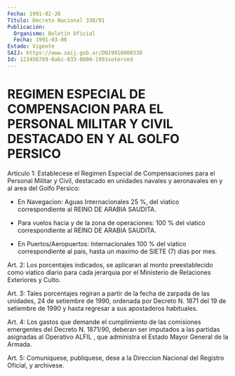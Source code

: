 ```yaml
---
Fecha: 1991-02-26
Título: Decreto Nacional 338/91
Publicación:
  Organismo: Boletín Oficial
  Fecha: 1991-03-06
Estado: Vigente
SAIJ: https://www.saij.gob.ar/DN19910000338
Id: 123456789-0abc-833-0000-1991soterced
---
```

# REGIMEN ESPECIAL DE COMPENSACION PARA EL PERSONAL MILITAR Y CIVIL DESTACADO EN Y AL GOLFO PERSICO

<a id="1"></a>
Articulo  1: Establecese el Regimen Especial de Compensaciones para el Personal  Militar  y Civil, destacado en unidades navales y aeronavales en y al area del Golfo Persico:

-  En  Navegacion:  Aguas  Internacionales    25  %,  del  viatico correspondiente al REINO DE ARABIA SAUDITA.

-  Para  vuelos  hacia  y  de la zona de operaciones:  100  %  del viatico correspondiente al REINO DE ARABIA SAUDITA.

-  En  Puertos/Aeropuertos:  Internacionales  100  %  del  viatico correspondiente al pais, hasta  un  maximo  de  SIETE  (7) dias por mes.

<a id="2"></a>
Art.  2:  Los  porcentajes  indicados,  se  aplicaran al monto preestablecido  como  viatico  diario  para cada jerarquia  por  el Ministerio de Relaciones Exteriores y Culto.

<a id="3"></a>
Art.  3:  Tales  porcentajes  regiran  a partir de la fecha de zarpada  de  las  unidades, 24 de setiembre de 1990,  ordenada  por Decreto N. 1871 del  19 de setiembre de 1990 y hasta regresar a sus apostaderos habituales.

<a id="4"></a>
Art.  4:  Los  gastos  que  demande  el  cumplimiento de  las comisiones    emergentes   del  Decreto  N.  1871/90,  deberan  ser imputados  a  las  partidas asignadas  al  Operativo  ALFIL  ,  que administra el Estado Mayor General de la Armada.

<a id="5"></a>
Art.  5: Comuniquese, publiquese, dese a la Direccion Nacional del Registro Oficial, y archivese.